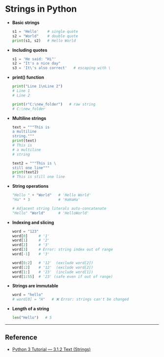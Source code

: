 # Strings in Python

- **Basic strings**
  ```python
  s1 = 'Hello'    # single quote
  s2 = "World"    # double quote
  print(s1, s2)   # Hello World

- **Including quotes**
  ```python
  s1 = 'He said: "Hi"'
  s2 = "It's a nice day"
  s3 = 'It\'s also correct'   # escaping with \
  
- **print() function**
  ```python
  print("Line 1\nLine 2")
  # Line 1
  # Line 2

  print(r"C:\new_folder")   # raw string
  # C:\new_folder
  
- **Multiline strings**
  ```python
  text = """This is
  a multiline
  string."""
  print(text)
  # This is
  # a multiline
  # string

  text2 = """This is \
  still one line"""
  print(text2)
  # This is still one line

- **String operations**
  ```python
  "Hello " + "World"   # 'Hello World'
  "Ha" * 3             # 'HaHaHa'

  # Adjacent string literals auto-concatenate
  "Hello" "World"      # 'HelloWorld'

- **Indexing and slicing**
  ```python
  word = "123"
  word[0]     # '1'
  word[1]     # '2'
  word[2]     # '3'
  word[3]     # Error: string index out of range
  word[-1]    # '3'

  word[0:2]   # '12'  (exclude word[2])
  word[:2]    # '12'  (exclude word[2])
  word[1:]    # '23'  (include word[1])
  word[1:55]  # '23' (safe even if out of range)

- **Strings are immutable**
  ```python
  word = "hello"
  # word[0] = "H"   # ❌ Error: strings can't be changed

- **Length of a string**
  ```python
  len("Hello")   # 5

----

## Reference
- [Python 3 Tutorial — 3.1.2 Text (Strings)](https://docs.python.org/3/tutorial/introduction.html#text)



